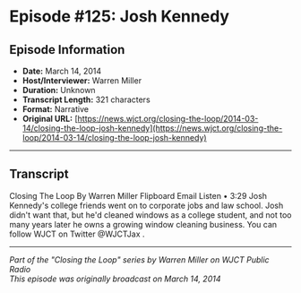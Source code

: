 # Episode #125: Josh Kennedy



## Episode Information

- **Date:** March 14, 2014
- **Host/Interviewer:** Warren Miller
- **Duration:** Unknown
- **Transcript Length:** 321 characters
- **Format:** Narrative
- **Original URL:** [https://news.wjct.org/closing-the-loop/2014-03-14/closing-the-loop-josh-kennedy](https://news.wjct.org/closing-the-loop/2014-03-14/closing-the-loop-josh-kennedy)

---

## Transcript

Closing The Loop
By
Warren Miller
Flipboard
Email
Listen
•
3:29
Josh Kennedy's college friends went on to corporate jobs and law school.
Josh didn't want that, but he'd cleaned windows as a college student, and not too many years later he owns a growing window cleaning business.
You can follow WJCT on Twitter
@WJCTJax
.

---

*Part of the "Closing the Loop" series by Warren Miller on WJCT Public Radio*  
*This episode was originally broadcast on March 14, 2014*
